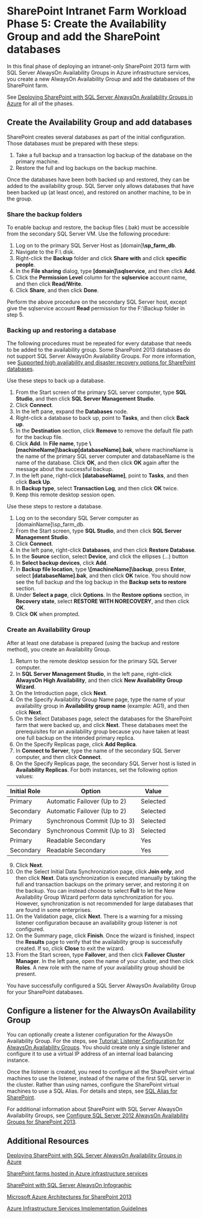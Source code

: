 <properties 
	pageTitle="SharePoint Intranet Farm Workload Phase 5: Create the Availability Group and add the SharePoint databases" 
	description="In this final phase of deploying an intranet-only SharePoint 2013 farm with SQL Server AlwaysOn Availability Groups in Azure infrastructure services, you create an Availability Group and add your SharePoint databases to it." 
	documentationCenter=""
	services="virtual-machines" 
	authors="JoeDavies-MSFT" 
	manager="timlt" 
	editor=""/>

<tags 
	ms.service="virtual-machines" 
	ms.workload="infrastructure-services" 
	ms.tgt_pltfrm="na" 
	ms.devlang="na" 
	ms.topic="article" 
	ms.date="05/05/2015" 
	ms.author="josephd"/>

# SharePoint Intranet Farm Workload Phase 5: Create the Availability Group and add the SharePoint databases

In this final phase of deploying an intranet-only SharePoint 2013 farm with SQL Server AlwaysOn Availability Groups in Azure infrastructure services, you create a new AlwaysOn Availability Group and add the databases of the SharePoint farm.

See [Deploying SharePoint with SQL Server AlwaysOn Availability Groups in Azure](virtual-machines-workload-intranet-sharepoint-overview.md) for all of the phases.

## Create the Availability Group and add databases

SharePoint creates several databases as part of the initial configuration. Those databases must be prepared with these steps:

1.	Take a full backup and a transaction log backup of the database on the primary machine.
2.	Restore the full and log backups on the backup machine.

Once the databases have been both backed up and restored, they can be added to the availability group. SQL Server only allows databases that have been backed up (at least once), and restored on another machine, to be in the group.

### Share the backup folders

To enable backup and restore, the backup files (.bak) must be accessible from the secondary SQL Server VM. Use the following procedure:

1.	Log on to the primary SQL Server Host as [domain]**\sp_farm_db**. 
2.	Navigate to the F:\ disk. 
3.	Right-click the **Backup** folder and click **Share with** and click **specific people**.
4.	In the **File sharing** dialog, type **[domain]\sqlservice**, and then click **Add**.
5.	Click the **Permission Level** column for the **sqlservice** account name, and then click **Read/Write**. 
6.	Click **Share**, and then click **Done**.

Perform the above procedure on the secondary SQL Server host, except give the sqlservice account **Read** permission for the F:\Backup folder in step 5.

### Backing up and restoring a database

The following procedures must be repeated for every database that needs to be added to the availability group. Some SharePoint 2013 databases do not support SQL Server AlwaysOn Availability Groups. For more information, see [Supported high availability and disaster recovery options for SharePoint databases](http://technet.microsoft.com/library/jj841106.aspx).

Use these steps to back up a database.

1.	From the Start screen of the primary SQL server computer, type **SQL Studio**, and then click **SQL Server Management Studio**.
2.	Click **Connect**.
3.	In the left pane, expand the **Databases** node.
4.	Right-click a database to back up, point to **Tasks**, and then click **Back up**.
5.	In the **Destination** section, click **Remove** to remove the default file path for the backup file.
6.	Click **Add**. In **File name**, type **\\[machineName]\backup\[databaseName].bak**, where machineName is the name of the primary SQL server computer and databaseName is the name of the database. Click **OK**, and then click **OK** again after the message about the successful backup.
7.	In the left pane, right-click **[databaseName]**, point to **Tasks**, and then click **Back Up**.
8.	In **Backup type**, select **Transaction Log**, and then click **OK** twice.
9.	Keep this remote desktop session open.

Use these steps to restore a database.

1.	Log on to the secondary SQL Server computer as [domainName]\sp_farm_db.
2.	From the Start screen, type **SQL Studio**, and then click **SQL Server Management Studio**.
3.	Click **Connect**.
4.	In the left pane, right-click **Databases**, and then click **Restore Database**.
5.	In the **Source** section, select **Device**, and click the ellipses (…) button
6.	In **Select backup devices**, click **Add**.
7.	In **Backup file location**, type **\\[machineName]\backup**, press **Enter**, select **[databaseName].bak**, and then click **OK** twice. You should now see the full backup and the log backup in the **Backup sets to restore** section.
8.	Under **Select a page**, click **Options**. In the **Restore options** section, in **Recovery state**, select **RESTORE WITH NORECOVERY**, and then click **OK**. 
9.	Click **OK** when prompted.

### Create an Availability Group

After at least one database is prepared (using the backup and restore method), you create an Availability Group.

1.	Return to the remote desktop session for the primary SQL Server computer.
2.	In **SQL Server Management Studio**, in the left pane, right-click **AlwaysOn High Availability**, and then click **New Availability Group Wizard**.
3.	On the Introduction page, click **Next**. 
4.	On the Specify Availability Group Name page, type the name of your availability group in **Availability group name** (example: AG1), and then click **Next**.
5.	On the Select Databases page, select the databases for the SharePoint farm that were backed up, and click **Next**. These databases meet the prerequisites for an availability group because you have taken at least one full backup on the intended primary replica.
6.	On the Specify Replicas page, click **Add Replica**.
7.	In **Connect to Server**, type the name of the secondary SQL Server computer, and then click **Connect**. 
8.	On the Specify Replicas page, the secondary SQL Server host is listed in **Availability Replicas**. For both instances, set the following option values: 

Initial Role | Option | Value 
--- | --- | ---
Primary | Automatic Failover (Up to 2) | Selected
Secondary | Automatic Failover (Up to 2) | Selected
Primary | Synchronous Commit (Up to 3) | Selected
Secondary | Synchronous Commit (Up to 3) | Selected
Primary | Readable Secondary | Yes
Secondary | Readable Secondary | Yes
		
9.	Click **Next**.
10.	On the Select Initial Data Synchronization page, click **Join only**, and then click **Next**. Data synchronization is executed manually by taking the full and transaction backups on the primary server, and restoring it on the backup. You can instead choose to select **Full** to let the New Availability Group Wizard perform data synchronization for you. However, synchronization is not recommended for large databases that are found in some enterprises.
11.	On the Validation page, click **Next**. There is a warning for a missing listener configuration because an availability group listener is not configured. 
12.	On the Summary page, click **Finish**. Once the wizard is finished, inspect the **Results** page to verify that the availability group is successfully created. If so, click **Close** to exit the wizard. 
13.	From the Start screen, type **Failover**, and then click **Failover Cluster Manager**. In the left pane, open the name of your cluster, and then click **Roles**. A new role with the name of your availability group should be present.

You have successfully configured a SQL Server AlwaysOn Availability Group for your SharePoint databases.

## Configure a listener for the AlwaysOn Availability Group

You can optionally create a listener configuration for the AlwaysOn Availability Group. For the steps, see [Tutorial: Listener Configuration for AlwaysOn Availability Groups](https://msdn.microsoft.com/library/dn425027.aspx). You should create only a single listener and configure it to use a virtual IP address of an internal load balancing instance.

Once the listener is created, you need to configure all the SharePoint virtual machines to use the listener, instead of the name of the first SQL server in the cluster. Rather than using names, configure the SharePoint virtual machines to use a SQL Alias. For details and steps, see [SQL Alias for SharePoint](http://blogs.msdn.com/b/priyo/archive/2013/09/13/sql-alias-for-sharepoint.aspx).

For additional information about SharePoint with SQL Server AlwaysOn Availability Groups, see [Configure SQL Server 2012 AlwaysOn Availability Groups for SharePoint 2013](https://technet.microsoft.com/library/jj715261.aspx).


## Additional Resources

[Deploying SharePoint with SQL Server AlwaysOn Availability Groups in Azure](virtual-machines-workload-intranet-sharepoint-overview.md)

[SharePoint farms hosted in Azure infrastructure services](virtual-machines-sharepoint-infrastructure-services.md)

[SharePoint with SQL Server AlwaysOn Infographic](http://go.microsoft.com/fwlink/?LinkId=394788)

[Microsoft Azure Architectures for SharePoint 2013](https://technet.microsoft.com/library/dn635309.aspx)

[Azure Infrastructure Services Implementation Guidelines](virtual-machines-infrastructure-services-implementation-guidelines.md)
